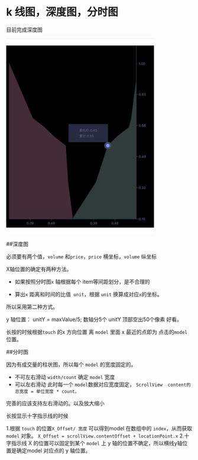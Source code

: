 # k 线图，深度图，分时图

目前完成深度图

![深度图](https://github.com/yumengbdw/Kline/blob/master/QDKline/image/deevView.png)



##深度图

必须要有两个值，`volume` 和`price`，`price` 横坐标，`volume` 纵坐标

X轴位置的确定有两种方法。

- 如果按照分时图`x` 轴根据每个 item等间距划分，是不合理的

- 算出`x` 距离和时间的比值` unit`，根据 `unit` 换算成对应`x`的坐标。

所以采用第二种方式。

y 轴位置：
unitY = maxValue/5;
数轴分5个 unitY 顶部空出50个像素 好看。


长按的时候根据``touch`` 的x 方向位置  离 `model` 里面 x 最近的点即为 点击的`model` 位置。



##分时图

因为有成交量的柱状图，所以每个 `model` 的宽度固定的。
- 不可左右滑动 `width/count` 确定 `model` 宽度
- 可以左右滑动 此时每一个 `model`数据对应宽度固定，
``ScrollView  content的总宽度 = 单位宽度 * count。``


完善的应该支持左右滑动的。以及放大缩小

长按显示十字指示线的时候

1.根据 `touch` 的位置`X_Offset/ 宽度` 可以得到model 在数组中的 `index`，从而获取 `model` 对象。
`X_Offset = scrollView.contentOffset + locationPoint.x`
2.十字指示线 X 的位置可以固定到某个 `model` 上
y 轴的位置不确定，所以横线y轴位置是确定model 对应点的 y 轴位置。
